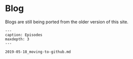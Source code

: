 # Blog

Blogs are still being ported from the older version of this site.

```{toctree}
---
caption: Episodes
maxdepth: 3
---

2019-05-18_moving-to-github.md
```